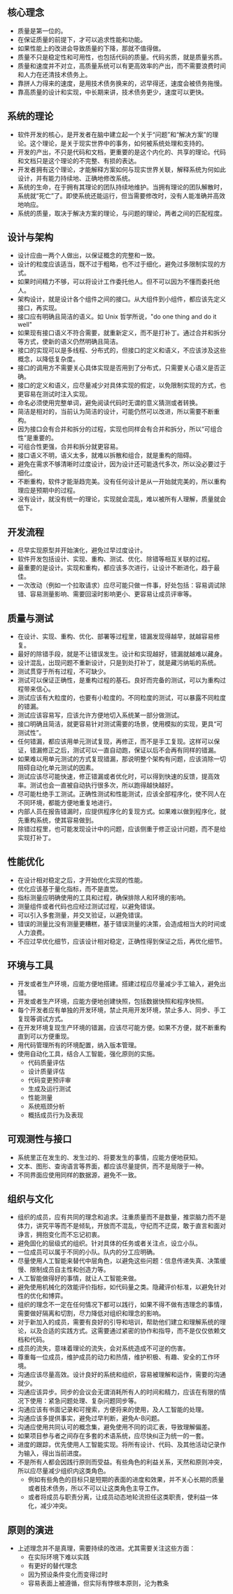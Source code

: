 ## 核心理念

* 质量是第一位的。
* 在保证质量的前提下，才可以追求性能和功能。
* 如果性能上的改进会导致质量的下降，那就不值得做。
* 质量不只是稳定性和可用性，也包括代码的质量。代码劣质，就是质量劣质。
* 质量和速度并不对立，高质量系统可以有更高效率的产出，而不需要浪费时间和人力在还清技术债务上。
* 靠拼人力得来的速度，是用技术债务换来的，迟早得还，速度会被债务拖慢。
* 靠高质量的设计和实现，中长期来讲，技术债务更少，速度可以更快。

## 系统的理论

* 软件开发的核心，是开发者在脑中建立起一个关于“问题”和“解决方案”的理论。这个理论，是关于现实世界中的事务，如何被系统处理和支持的。
* 开发的产出，不只是代码和文档，更重要的是这个内化的、共享的理论。代码和文档只是这个理论的不完整、有损的表达。
* 开发者拥有这个理论，才能解释方案如何与现实世界关联，解释系统为何如此设计，并有能力持续地、正确地修改系统。
* 系统的生命，在于拥有其理论的团队持续地维护。当拥有理论的团队解散时，系统就“死亡”了。即使系统还能运行，但当需要修改时，没有人能准确并高效地响应。
* 系统的质量，取决于解决方案的理论，与问题的理论，两者之间的匹配程度。

## 设计与架构

* 设计应由一两个人做出，以保证概念的完整和一致。
* 设计的粒度应该适当，既不过于粗略，也不过于细化，避免过多限制实现的方式。
* 如果时间精力不够，可以将设计工作委托他人。但不可以因为不懂而委托他人。
* 架构设计，就是设计各个组件之间的接口。从大组件到小组件，都应该先定义接口，再实现。
* 接口应有明确且简洁的语义。如 Unix 哲学所说，"do one thing and do it well"
* 如果现有接口语义不符合需要，就重新定义，而不是打补丁。通过合并和拆分等方式，使新的语义仍然明确且简洁。
* 接口的实现可以是多线程、分布式的，但接口的定义和语义，不应该涉及这些概念，以降低复杂度。
* 接口的调用方不需要关心具体实现是否用到了分布式，只需要关心语义是否正确。
* 接口的定义和语义，应尽量减少对具体实现的假定，以免限制实现的方式，也更容易在测试时注入实现。
* 命名必须使用完整单词，避免阅读代码时无谓的意义猜测或者转换。
* 简洁是相对的，当前认为简洁的设计，可能仍然可以改进，所以需要不断重构。
* 因为接口会有合并和拆分的过程，实现也同样会有合并和拆分，所以“可组合性”是重要的。
* 可组合性更强，合并和拆分就更容易。
* 接口语义不明，语义太多，就难以拆散和组合，就是重构的阻碍。
* 避免在需求不够清晰时过度设计，因为设计还可能迭代多次，所以没必要过于细化。
* 不断重构，软件才能渐趋完美。没有任何设计是从一开始就完美的，所以重构理应是预期中的过程。
* 没有设计，就没有统一的理论，实现就会混乱，难以被所有人理解，质量就会低下。

## 开发流程

* 尽早实现原型并开始演化，避免过早过度设计。
* 软件开发包括设计、实现、重构、测试、优化、除错等相互关联的过程。
* 最重要的是设计。实现和重构，都应该多次进行，让设计不断进化，趋于最佳。
* 一次改动（例如一个拉取请求）应尽可能只做一件事，好处包括：容易调试除错、容易测量影响、需要回滚时影响更小、更容易让成员评审等。

## 质量与测试

* 在设计、实现、重构、优化、部署等过程里，错漏发现得越早，就越容易修复。
* 最好的除错手段，就是不让错误发生。设计和实现越好，错漏就越难以藏身。
* 设计混乱，出现问题不重新设计，只是到处打补丁，就是藏污纳垢的系统。
* 测试贯穿于所有过程，不可缺少。
* 测试可以保证正确性，是重构过程的基石。良好而完备的测试，可以为重构过程带来信心。
* 测试应该有大粒度的，也要有小粒度的。不同粒度的测试，可以暴露不同粒度的错漏。
* 测试应该容易写，应该允许方便地切入系统某一部分做测试。
* 接口明确且简洁，就更容易针对测试需要的场景，使用模拟的实现，更具“可测试性”。
* 任何错漏，都应该用单元测试复现，再修正，而不是手工复现。这样可以保证，错漏修正之后，测试可以一直自动跑，保证以后不会再有同样的错漏。
* 如果难以用单元测试的方式复现错漏，那说明整个架构有问题，应该消除一切阻碍自动化单元测试的因素。
* 测试应该尽可能快速，修正错漏或者优化时，可以得到快速的反馈，提高效率。测试也会一直被自动执行很多次，所以跑得越快越好。
* 尽可能杜绝手工测试。正确性测试和性能测试，应该全部程序化，使不同人在不同环境，都能方便地重复地进行。
* 内部人员在报告错漏时，应提供程序化的复现方式。如果难以做到程序化，就先重构系统，使其容易做到。
* 除错过程里，也可能发现设计中的问题，应该侧重于修正设计问题，而不是给实现打补丁。

## 性能优化

* 在设计相对稳定之后，才开始优化实现的性能。
* 优化应该基于量化指标，而不是直觉。
* 指标测量应明确使用的工具和过程，确保排除人和环境的影响。
* 测量组件或者代码也应经过测试过程，以避免错误。
* 可以引入多套测量，并交叉验证，以避免错误。
* 错误的测量比没有测量更糟糕，基于错误测量的决策，会造成相当大的时间或人力浪费。
* 不应过早优化细节，应该设计相对稳定，正确性得到保证之后，再优化细节。

## 环境与工具

* 开发或者生产环境，应能方便地搭建。搭建过程应尽量减少手工输入，避免出错。
* 开发或者生产环境，应能方便地创建快照，包括数据快照和程序快照。
* 每个开发者应有单独的开发环境，禁止共用开发环境，禁止多人、同步、手工复现等调试方式。
* 在开发环境复现生产环境的错漏，应该尽可能方便。如果不方便，就不断重构直到可以方便重现。
* 用代码管理所有的环境配置，纳入版本管理。
* 使用自动化工具，结合人工智能，强化原则的实施。
	* 代码质量评估
	* 设计质量评估
	* 代码变更预评审
	* 生成及运行测试
	* 性能测量
	* 系统瓶颈分析
	* 概括成员行为及表现

## 可观测性与接口

* 系统里正在发生的、发生过的、将要发生的事情，应能方便地获知。
* 文本、图形、查询语言等界面，都应该尽量提供，而不是局限于一种。
* 不同界面应使用同样的数据源，避免不一致。

## 组织与文化

* 组织的成员，应有共同的理念和追求。注重质量而不是数量，推崇脑力而不是体力，讲究平等而不是倾轧，开放而不混乱，守纪而不迂腐，敢于直言和面对诤言，拥抱变化而不忘记初衷。
* 避免固化的层级式的组织。针对具体的任务或者关注点，设立小队。
* 一位成员可以属于不同的小队。队内的分工应明确。
* 尽量使用人工智能来替代中层角色，以避免这些问题：信息传递失真、决策缓慢、限制成员自主性和创造力等。
* 人工智能做得好的事情，就让人工智能来做。
* 避免使用机械化的效能评价指标，如代码量之类。隐藏评价标准，以避免针对性的优化和博弈。
* 组织的理念不一定在任何情况下都可以践行，如果不得不做有违理念的事情，需要做好隔离和切割，尽力降低对组织和理念的影响。
* 对于新加入的成员，需要有良好的引导和培训，帮助他们建立和理解系统的理论，以及合适的实践方式。这需要通过紧密的协作和指导，而不是仅仅依赖文档和代码。
* 成员的流失，意味着理论的流失，会对系统造成不可逆的伤害。
* 尊重每一位成员，维护成员的动力和热情，维护积极、有趣、安全的工作环境。
* 沟通应该尽量高效。设计良好的系统和组织，容易被理解和运作，需要的沟通就少。
* 沟通应该异步。同步的会议会无谓消耗所有人的时间和精力，应该在有限的情况下使用：紧急问题处理、复杂问题同步等。
* 沟通应该有书面记录和可搜索，方便将来的使用，及人工智能的处理。
* 沟通应该多提供事实，避免过早判断，避免A-B问题。
* 沟通应使用共同认可的概念集，避免使用不同的词汇表，导致理解偏差。
* 如果项目参与者之间存在多套的术语系统，应尽快纠正为统一的一套。
* 进度的跟踪，优先使用人工智能实现。将所有设计、代码、及其他活动记录作为输入，得出当前进度。
* 不是所有人都会因践行原则而受益。有些角色的利益关系，天然和原则冲突，所以应尽量减少组织内这类角色。
	* 例如有些角色的目标只是短期的表面的进度和效果，并不关心长期的质量或者技术债务，所以不可以让这类角色主导工作。
	* 或者将成员与职责分离，让成员动态地轮流担任这类职责，使利益一体化，减少冲突。

## 原则的演进

* 上述理念并不是真理，需要持续的改进。尤其需要关注这些方面：
	* 在实际环境下难以实践
	* 有更好的替代理念
	* 因为预设条件变化而变得过时
	* 容易表面上被遵循，但实际有悖根本原则，沦为教条

